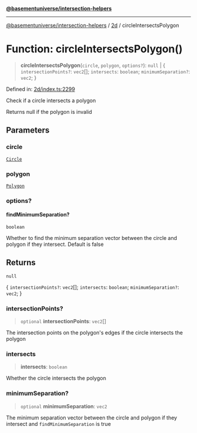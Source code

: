 [**@basementuniverse/intersection-helpers**](../../README.md)

***

[@basementuniverse/intersection-helpers](../../README.md) / [2d](../README.md) / circleIntersectsPolygon

# Function: circleIntersectsPolygon()

> **circleIntersectsPolygon**(`circle`, `polygon`, `options?`): `null` \| \{ `intersectionPoints?`: `vec2`[]; `intersects`: `boolean`; `minimumSeparation?`: `vec2`; \}

Defined in: [2d/index.ts:2299](https://github.com/basementuniverse/intersection-helpers/blob/d942e5cf9ee51dc3854d6fbfe1d84a7ecd83c1ca/src/2d/index.ts#L2299)

Check if a circle intersects a polygon

Returns null if the polygon is invalid

## Parameters

### circle

[`Circle`](../types/type-aliases/Circle.md)

### polygon

[`Polygon`](../types/type-aliases/Polygon.md)

### options?

#### findMinimumSeparation?

`boolean`

Whether to find the minimum separation vector between the circle and
polygon if they intersect. Default is false

## Returns

`null`

\{ `intersectionPoints?`: `vec2`[]; `intersects`: `boolean`; `minimumSeparation?`: `vec2`; \}

### intersectionPoints?

> `optional` **intersectionPoints**: `vec2`[]

The intersection points on the polygon's edges if the circle intersects
the polygon

### intersects

> **intersects**: `boolean`

Whether the circle intersects the polygon

### minimumSeparation?

> `optional` **minimumSeparation**: `vec2`

The minimum separation vector between the circle and polygon if they
intersect and `findMinimumSeparation` is true
